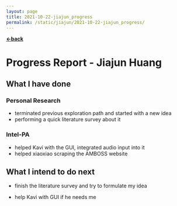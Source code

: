 ```yaml
---
layout: page
title: 2021-10-22-jiajun_progress
permalink: /static/jiajun/2021-10-22-jiajun_progress/
---
```


[**<-back**](/static/jiajun)  

# Progress Report - Jiajun Huang

## What I have done

### Personal Research

* terminated previous exploration path and started with a new idea
* performing a quick literature survey about it

### Intel-PA

* helped Kavi with the GUI, integrated audio input into it
* helped xiaoxiao scraping the AMBOSS website

## What I intend to do next

* finish the literature survey and try to formulate my idea

* help Kavi with GUI if he needs me
